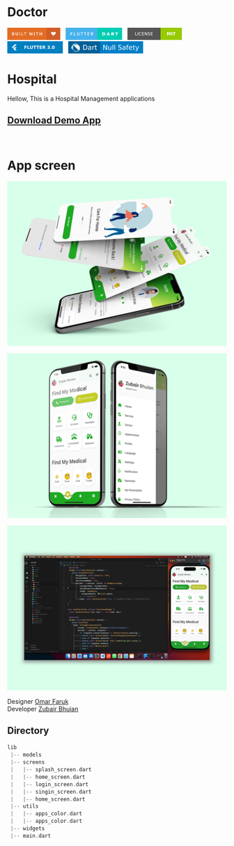 # Doctor
<img src="screenshots/badges/built-with-love.svg" height="28px"/>&nbsp;&nbsp;
<img src="screenshots/badges/flutter-dart.svg" height="28px" />&nbsp;&nbsp;
<a href="https://choosealicense.com/licenses/mit/" target="_blank"><img src="screenshots/badges/license-MIT.svg" height="28px" /></a>&nbsp;&nbsp;
<img src="screenshots/badges/Flutter-3.svg" height="28px" />&nbsp;&nbsp;
<img src="screenshots/badges/dart-null_safety-blue.svg" height="28px"/>

# Hospital
Hellow, This is a Hospital Management applications </br>
## [Download Demo App](https://bhuianfoodapi.herokuapp.com/download/learnquran)
<br/>


<!-- <img width="200"  src='screenshots/gif/doctor.gif'/> -->
# App screen
<p align="center">
    <img  alt="zubairbhuian's streak" src="./screenshots/2.png"/>
</p>

<p align="center">
    <img  alt="zubairbhuian's streak" src="./screenshots/1.png"/>
</p>

<p align="center">
    <img  alt="zubairbhuian's streak" src="./screenshots/code.png"/>
</p>

Designer [Omar Faruk](https://web.facebook.com/omarfarukuiux) </br>
Developer [Zubair Bhuian](https://web.facebook.com/zubair.bhuian)

## Directory
```dart
lib
 |-- models
 |-- screens
 |   |-- splash_screen.dart 
 |   |-- home_screen.dart 
 |   |-- login_screen.dart 
 |   |-- singin_screen.dart 
 |   |-- home_screen.dart 
 |-- utils
 |   |-- apps_color.dart 
 |   |-- apps_color.dart 
 |-- widgets
 |-- main.dart 

```